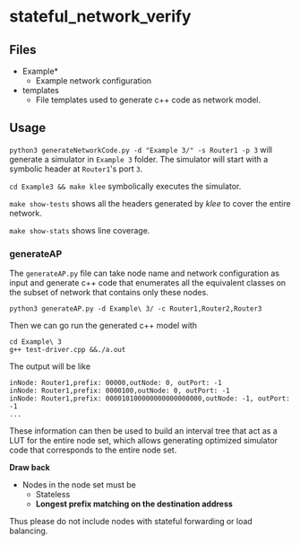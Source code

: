 # stateful_network_verify

## Files

* Example*
  * Example network configuration
* templates
  * File templates used to generate c++ code as network model.

## Usage

`python3 generateNetworkCode.py -d "Example 3/" -s Router1 -p 3` will generate a simulator in `Example 3` folder. The simulator will start with a symbolic header at `Router1`'s port `3`.

`cd Example3 && make klee` symbolically executes the simulator.

`make show-tests` shows all the headers generated by *klee* to cover the entire network.

`make show-stats` shows line coverage.

### generateAP

The `generateAP.py` file can take node name and network configuration as input and generate c++ code that enumerates all the equivalent classes on the subset of network that contains only these nodes. 

```shell
python3 generateAP.py -d Example\ 3/ -c Router1,Router2,Router3
```

Then we can go run the generated c++ model with

```
cd Example\ 3
g++ test-driver.cpp &&./a.out
```

The output will be like

```
inNode: Router1,prefix: 00000,outNode: 0, outPort: -1
inNode: Router1,prefix: 0000100,outNode: 0, outPort: -1
inNode: Router1,prefix: 000010100000000000000000,outNode: -1, outPort: -1
...
```

These information can then be used to build an interval tree that act as a LUT for the entire  node set, which allows generating optimized simulator code that corresponds to the entire node set.



**Draw back**

* Nodes in the node set must be
  * Stateless
  * **Longest prefix matching on the destination address**

Thus please do not include nodes with stateful forwarding or load balancing.